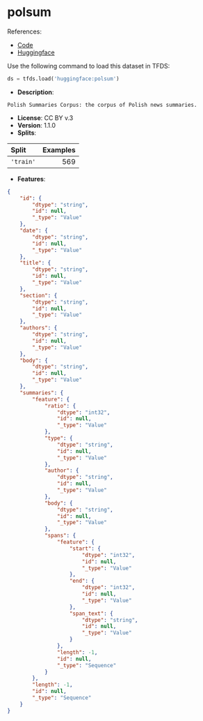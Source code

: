 # polsum

References:

*   [Code](https://github.com/huggingface/datasets/blob/master/datasets/polsum)
*   [Huggingface](https://huggingface.co/datasets/polsum)



Use the following command to load this dataset in TFDS:

```python
ds = tfds.load('huggingface:polsum')
```

*   **Description**:

```
Polish Summaries Corpus: the corpus of Polish news summaries.
```

*   **License**: CC BY v.3
*   **Version**: 1.1.0
*   **Splits**:

Split  | Examples
:----- | -------:
`'train'` | 569

*   **Features**:

```json
{
    "id": {
        "dtype": "string",
        "id": null,
        "_type": "Value"
    },
    "date": {
        "dtype": "string",
        "id": null,
        "_type": "Value"
    },
    "title": {
        "dtype": "string",
        "id": null,
        "_type": "Value"
    },
    "section": {
        "dtype": "string",
        "id": null,
        "_type": "Value"
    },
    "authors": {
        "dtype": "string",
        "id": null,
        "_type": "Value"
    },
    "body": {
        "dtype": "string",
        "id": null,
        "_type": "Value"
    },
    "summaries": {
        "feature": {
            "ratio": {
                "dtype": "int32",
                "id": null,
                "_type": "Value"
            },
            "type": {
                "dtype": "string",
                "id": null,
                "_type": "Value"
            },
            "author": {
                "dtype": "string",
                "id": null,
                "_type": "Value"
            },
            "body": {
                "dtype": "string",
                "id": null,
                "_type": "Value"
            },
            "spans": {
                "feature": {
                    "start": {
                        "dtype": "int32",
                        "id": null,
                        "_type": "Value"
                    },
                    "end": {
                        "dtype": "int32",
                        "id": null,
                        "_type": "Value"
                    },
                    "span_text": {
                        "dtype": "string",
                        "id": null,
                        "_type": "Value"
                    }
                },
                "length": -1,
                "id": null,
                "_type": "Sequence"
            }
        },
        "length": -1,
        "id": null,
        "_type": "Sequence"
    }
}
```


